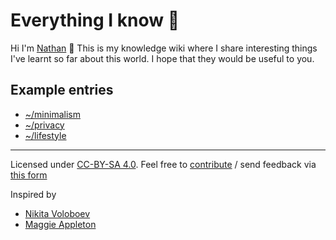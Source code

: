 # Everything I know 🌱

Hi I'm [Nathan](https://polarhive.ml/) 👋 This is my knowledge wiki where I share interesting things I've learnt so far about this world. I hope that they would be useful to you.

## Example entries 

- [~/minimalism](https://codeberg.org/polarhive/knowledge/src/branch/master/minimalism.md)
- [~/privacy](https://codeberg.org/polarhive/knowledge/src/branch/master/privacy.md)
- [~/lifestyle](https://codeberg.org/polarhive/knowledge/src/branch/master/lifestyle.md)

---
Licensed under [CC-BY-SA 4.0](https://creativecommons.org/licenses/by-nc-sa/4.0/). Feel free to [contribute](mailto:polarhive@protonmail.com?subject=garden-entry&body=hey%20i%20found%20a%20cool%20thing%20i'd%20like%20you%20to%20feature%20in%20this%20repo%2C%20but%20don't%20know%20git%20or%20nerdy%20computer%20stuff%20%3A) / send feedback via [this form](https://polarhive.ml/contact/)

Inspired by 
* [Nikita Voloboev](https://wiki.nikitavoloboev.xyz/)
* [Maggie Appleton](https://maggieappleton.com/garden)
